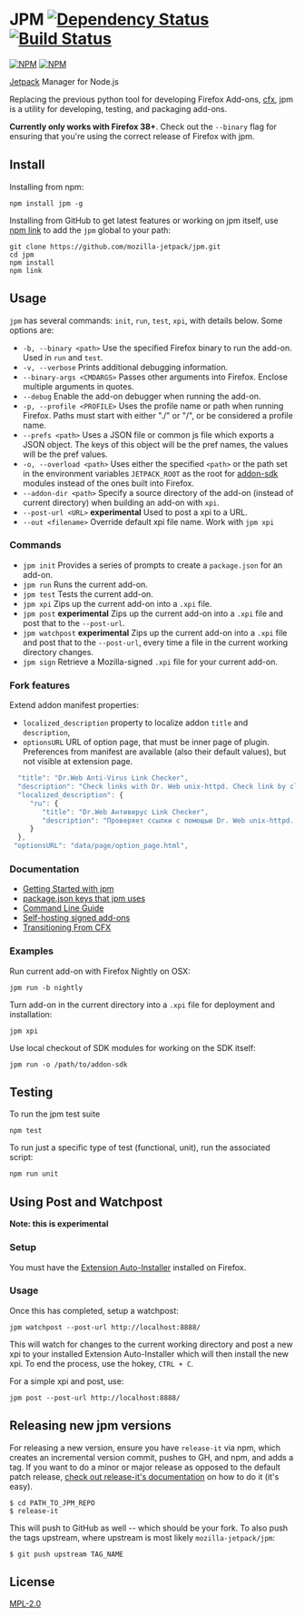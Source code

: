 JPM [![Dependency Status](https://david-dm.org/mozilla-jetpack/jpm.png)](https://david-dm.org/mozilla-jetpack/jpm) [![Build Status](https://travis-ci.org/mozilla-jetpack/jpm.png)](https://travis-ci.org/mozilla-jetpack/jpm)
===

[![NPM](https://nodei.co/npm/jpm.png?stars&downloads)](https://nodei.co/npm/jpm/)
[![NPM](https://nodei.co/npm-dl/jpm.png)](https://nodei.co/npm/jpm)

[Jetpack](https://wiki.mozilla.org/Jetpack) Manager for Node.js

Replacing the previous python tool for developing Firefox Add-ons, [cfx](https://developer.mozilla.org/en-US/Add-ons/SDK/Tools/cfx), jpm is a utility for developing, testing, and packaging add-ons.

**Currently only works with Firefox 38+**. Check out the `--binary` flag for ensuring that you're using the correct release of Firefox with jpm.

## Install

Installing from npm:

```
npm install jpm -g
```

Installing from GitHub to get latest features or working on jpm itself, use [npm link](https://www.npmjs.org/doc/cli/npm-link.html) to add the `jpm` global to your path:

```
git clone https://github.com/mozilla-jetpack/jpm.git
cd jpm
npm install
npm link
```

## Usage

`jpm` has several commands: `init`, `run`, `test`, `xpi`, with details below. Some options are:

* `-b, --binary <path>` Use the specified Firefox binary to run the add-on. Used in `run` and `test`.
* `-v, --verbose` Prints additional debugging information.
* `--binary-args <CMDARGS>` Passes other arguments into Firefox. Enclose multiple arguments in quotes.
* `--debug` Enable the add-on debugger when running the add-on.
* `-p, --profile <PROFILE>` Uses the profile name or path when running Firefox. Paths must start with either "./" or "/", or be considered a profile name.
* `--prefs <path>` Uses a JSON file or common js file which exports a JSON object.  The keys of this object will be the pref names, the values will be the pref values.
* `-o, --overload <path>` Uses either the specified `<path>` or the path set in the environment variables `JETPACK_ROOT` as the root for [addon-sdk](https://github.com/mozilla/addon-sdk) modules instead of the ones built into Firefox.
* `--addon-dir <path>` Specify a source directory of the add-on (instead of current directory) when building an add-on with `xpi`.
* `--post-url <URL>` **experimental** Used to post a xpi to a URL.
* `--out <filename>` Override default xpi file name. Work with `jpm xpi` 

### Commands

* `jpm init` Provides a series of prompts to create a `package.json` for an add-on.
* `jpm run` Runs the current add-on.
* `jpm test` Tests the current add-on.
* `jpm xpi` Zips up the current add-on into a `.xpi` file.
* `jpm post` **experimental** Zips up the current add-on into a `.xpi` file and post that to the `--post-url`.
* `jpm watchpost` **experimental** Zips up the current add-on into a `.xpi` file and post that to the `--post-url`,
  every time a file in the current working directory changes.
* `jpm sign` Retrieve a Mozilla-signed `.xpi` file for your current add-on.

### Fork features
Extend addon manifest properties:
* `localized_description` property to localize addon `title` and `description`,
* `optionsURL` URL of option page, that must be inner page of plugin. Preferences from manifest are available (also their default values), but not visible at extension page.

```js
  "title": "Dr.Web Anti-Virus Link Checker",
  "description": "Check links with Dr. Web unix-httpd. Check link by click at context menu. Check page before navigation. Filtering search engine results page from non recommended results.",
  "localized_description": {
     "ru": {
        "title": "Dr.Web Антивирус Link Checker",
        "description": "Проверяет ссылки с помощью Dr. Web unix-httpd. Проверяет ссылки из контекстного меню. Проверяет страницы перед переходом. Фильтрует результаты поисковой выдачи от подозрительных сайтов."
     }
  },
 "optionsURL": "data/page/option_page.html",
```

### Documentation

* [Getting Started with jpm](https://developer.mozilla.org/en-US/Add-ons/SDK/Tutorials/Getting_Started_%28jpm%29)
* [package.json keys that jpm uses](https://developer.mozilla.org/en-US/Add-ons/SDK/Tools/package_json#Key_reference)
* [Command Line Guide](https://developer.mozilla.org/en-US/Add-ons/SDK/Tools/jpm)
* [Self-hosting signed add-ons](https://developer.mozilla.org/en-US/Add-ons/SDK/Tools/jpm#Supporting_updates_for_self-hosted_add-ons)
* [Transitioning From CFX](https://developer.mozilla.org/en-US/Add-ons/SDK/Tools/cfx_to_jpm)

### Examples

Run current add-on with Firefox Nightly on OSX:

    jpm run -b nightly

Turn add-on in the current directory into a `.xpi` file for deployment and installation:

    jpm xpi

Use local checkout of SDK modules for working on the SDK itself:

    jpm run -o /path/to/addon-sdk


## Testing

To run the jpm test suite

    npm test

To run just a specific type of test (functional, unit), run the associated script:

    npm run unit

## Using Post and Watchpost

**Note: this is experimental**

### Setup

You must have the [Extension Auto-Installer](https://addons.mozilla.org/en-US/firefox/addon/autoinstaller/)
installed on Firefox.

### Usage

Once this has completed, setup a watchpost:

    jpm watchpost --post-url http://localhost:8888/

This will watch for changes to the current working directory and post a new xpi to your installed
Extension Auto-Installer which will then install the new xpi.  To end the process, use the hokey, `CTRL + C`.

For a simple xpi and post, use:

    jpm post --post-url http://localhost:8888/

## Releasing new jpm versions

For releasing a new version, ensure you have `release-it` via npm, which creates an incremental version commit, pushes to GH, and npm, and adds a tag. If you want to do a minor or major release as opposed to the default patch release, [check out release-it's documentation](https://github.com/webpro/release-it#usage-examples) on how to do it (it's easy).

```
$ cd PATH_TO_JPM_REPO
$ release-it
```

This will push to GitHub as well -- which should be your fork. To also push the tags upstream, where upstream is most likely `mozilla-jetpack/jpm`:

```
$ git push upstream TAG_NAME
```

## License

[MPL-2.0](https://mozilla.org/MPL/2.0/)
